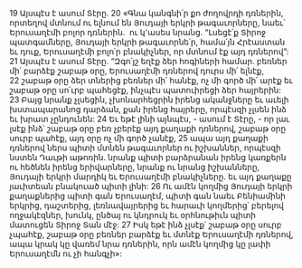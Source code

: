 19 Այսպէս է ասում Տէրը.
20 «Գնա կանգնի՛ր քո ժողովրդի դռներին, որտեղով մտնում ու ելնում են Յուդայի երկրի թագաւորները, նաեւ՝ Երուսաղէմի բոլոր դռներին.  ու կ՚ասես նրանց. “Լսեցէ՛ք Տիրոջ պատգամները, Յուդայի երկրի թագաւորնե՛ր, համա՛յն Հրէաստան եւ դուք, Երուսաղէմի բոլո՛ր բնակիչներ, որ մտնում էք այդ դռներով”: 21 Այսպէս է ասում Տէրը. “Զգո՛յշ եղէք ձեր հոգիների համար. բեռներ մի՛ բարձէք շաբաթ օրը, Երուսաղէմի դռներով դուրս մի՛ ելնէք, 22 շաբաթ օրը ձեր տներից բեռներ մի՛ հանէք, ոչ մի գործ մի՛ արէք եւ շաբաթ օրը սո՛ւրբ պահեցէք, ինչպէս պատուիրեցի ձեր հայրերին: 23 Բայց նրանք չլսեցին, չխոնարհեցրին իրենց ականջները եւ աւելի խստապարանոց դարձան, քան իրենց հայրերը, որպէսզի չլսեն ինձ եւ խրատ չընդունեն:
24 Եւ եթէ լինի այնպէս, - ասում է Տէրը, - որ լաւ լսէք ինձ՝ շաբաթ օրը բեռ չբերէք այդ քաղաքի դռներով, շաբաթ օրը սուրբ պահէք, այդ օրը ոչ մի գործ չանէք, 25 ապա այդ քաղաքի դռներով ներս պիտի մտնեն թագաւորներ ու իշխաններ, որպէսզի նստեն Դաւթի աթոռին. նրանք պիտի բարձրանան իրենց կառքերն ու հեծնեն իրենց երիվարները, նրանք ու նրանց իշխանները, Յուդայի երկրի մարդիկ եւ Երուսաղէմի բնակիչները. եւ այդ քաղաքը յաւիտեան բնակուած պիտի լինի: 26 Ու ամէն կողմից Յուդայի երկրի քաղաքներից պիտի գան Երուսաղէմ, պիտի գան նաեւ Բենիամինի երկրից, դաշտերից, լեռնավայրերից եւ հարաւի կողմերից՝ բերելով ողջակէզներ, խունկ, ընծայ ու կնդրուկ եւ օրհնութիւն պիտի մատուցեն Տիրոջ Տան մէջ: 27 Իսկ եթէ ինձ չլսէք՝ շաբաթ օրը սուրբ չպահէք, շաբաթ օրը բեռներ բարձէք եւ մտնէք Երուսաղէմի դռներով, ապա կրակ կը վառեմ նրա դռներին, որն ամէն կողմից կը լափի Երուսաղէմն ու չի հանգչի»:
